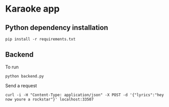 # Karaoke app

## Python dependency installation

```
pip install -r requirements.txt
```

## Backend

To run

```
python backend.py
```

Send a request
```
curl -i -H "Content-Type: application/json" -X POST -d '{"lyrics":"hey now youre a rockstar"}' localhost:33507
```